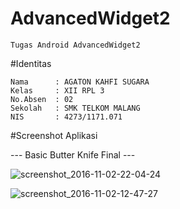 # AdvancedWidget2

    Tugas Android AdvancedWidget2
    
#Identitas

    Nama      : AGATON KAHFI SUGARA
    Kelas     : XII RPL 3
    No.Absen  : 02
    Sekolah   : SMK TELKOM MALANG
    NIS       : 4273/1171.071
    
#Screenshot Aplikasi

   --- Basic Butter Knife Final ---
   
   ![screenshot_2016-11-02-22-04-24](https://cloud.githubusercontent.com/assets/13633252/19931754/3e47a510-a140-11e6-9acf-3a7a3b34e4f5.png)
   
   ![screenshot_2016-11-02-12-47-27](https://cloud.githubusercontent.com/assets/13633252/19917716/47628838-a0f8-11e6-8a1f-4d4f8737ecd0.png)
